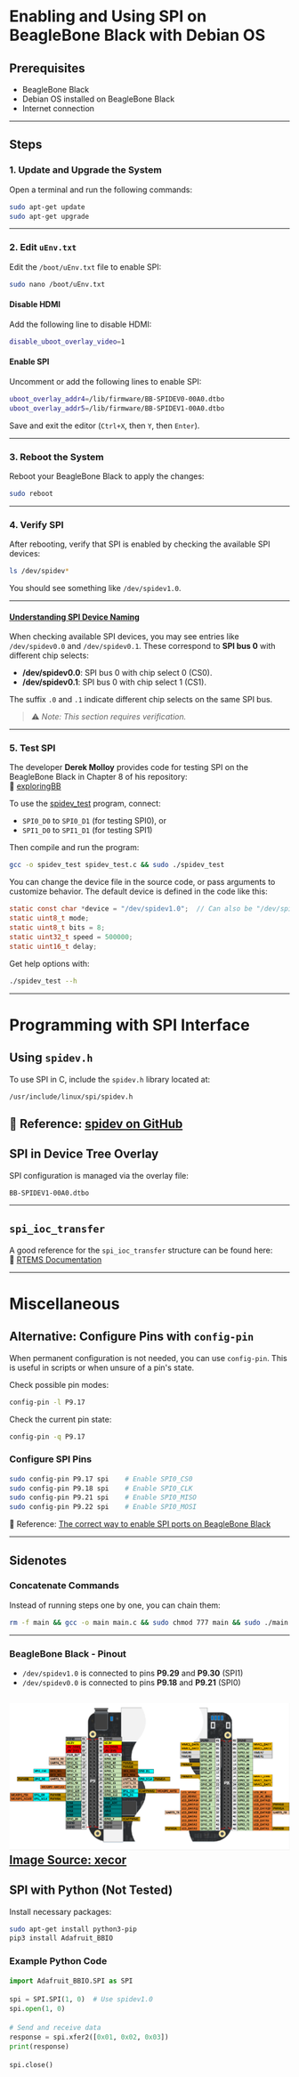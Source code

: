 # Enabling and Using SPI on BeagleBone Black with Debian OS

## Prerequisites
- BeagleBone Black
- Debian OS installed on BeagleBone Black
- Internet connection

---

## Steps

### 1. Update and Upgrade the System
Open a terminal and run the following commands:
```bash
sudo apt-get update
sudo apt-get upgrade
```

---

### 2. Edit `uEnv.txt`
Edit the `/boot/uEnv.txt` file to enable SPI:
```bash
sudo nano /boot/uEnv.txt
```

#### Disable HDMI
Add the following line to disable HDMI:
```bash
disable_uboot_overlay_video=1
```

#### Enable SPI
Uncomment or add the following lines to enable SPI:
```bash
uboot_overlay_addr4=/lib/firmware/BB-SPIDEV0-00A0.dtbo
uboot_overlay_addr5=/lib/firmware/BB-SPIDEV1-00A0.dtbo
```

Save and exit the editor (`Ctrl+X`, then `Y`, then `Enter`).

---

### 3. Reboot the System
Reboot your BeagleBone Black to apply the changes:
```bash
sudo reboot
```

---

### 4. Verify SPI
After rebooting, verify that SPI is enabled by checking the available SPI devices:
```bash
ls /dev/spidev*
```
You should see something like `/dev/spidev1.0`.

---

#### <u>Understanding SPI Device Naming</u>
When checking available SPI devices, you may see entries like `/dev/spidev0.0` and `/dev/spidev0.1`. These correspond to **SPI bus 0** with different chip selects:

- **/dev/spidev0.0**: SPI bus 0 with chip select 0 (CS0).
- **/dev/spidev0.1**: SPI bus 0 with chip select 1 (CS1).

The suffix `.0` and `.1` indicate different chip selects on the same SPI bus.

> ⚠️ *Note: This section requires verification.*

---

### 5. Test SPI
The developer **Derek Molloy** provides code for testing SPI on the BeagleBone Black in Chapter 8 of his repository:  
🔗 [exploringBB](https://github.com/derekmolloy/exploringBB/tree/version2)

To use the [spidev_test](https://github.com/derekmolloy/exploringBB/tree/version2/chp08/spi/spidev_test) program, connect:

- `SPI0_D0` to `SPI0_D1` (for testing SPI0), or  
- `SPI1_D0` to `SPI1_D1` (for testing SPI1)

Then compile and run the program:
```bash
gcc -o spidev_test spidev_test.c && sudo ./spidev_test
```

You can change the device file in the source code, or pass arguments to customize behavior. The default device is defined in the code like this:
```c
static const char *device = "/dev/spidev1.0";  // Can also be "/dev/spidev0.0"
static uint8_t mode;
static uint8_t bits = 8;
static uint32_t speed = 500000;
static uint16_t delay;
```

Get help options with:
```bash
./spidev_test --h
```

---

# Programming with SPI Interface

## Using `spidev.h`
To use SPI in C, include the `spidev.h` library located at:
```
/usr/include/linux/spi/spidev.h
```

📄 Reference: [spidev on GitHub](https://github.com/jeffegg/beaglebone/blob/master/Documentation/spi/spidev)
---

## SPI in Device Tree Overlay
SPI configuration is managed via the overlay file:
```
BB-SPIDEV1-00A0.dtbo
```

---

## `spi_ioc_transfer`
A good reference for the `spi_ioc_transfer` structure can be found here:  
🔗 [RTEMS Documentation](https://ftp.rtems.org/pub/rtems/docs/5.1/doxygen/structspi__ioc__transfer.html)

---

# Miscellaneous

## Alternative: Configure Pins with `config-pin`
When permanent configuration is not needed, you can use `config-pin`. This is useful in scripts or when unsure of a pin's state.

Check possible pin modes:
```bash
config-pin -l P9.17
```

Check the current pin state:
```bash
config-pin -q P9.17
```

### Configure SPI Pins
```bash
sudo config-pin P9.17 spi    # Enable SPI0_CS0
sudo config-pin P9.18 spi    # Enable SPI0_CLK
sudo config-pin P9.21 spi    # Enable SPI0_MISO
sudo config-pin P9.22 spi    # Enable SPI0_MOSI 
```

📄 Reference: [The correct way to enable SPI ports on BeagleBone Black](https://arcanesciencelab.wordpress.com/2020/01/14/the-correct-way-to-enable-spi-ports-on-the-beaglebone-black/)

---

## Sidenotes

### Concatenate Commands
Instead of running steps one by one, you can chain them:
```bash
rm -f main && gcc -o main main.c && sudo chmod 777 main && sudo ./main
```

---

### BeagleBone Black - Pinout
- `/dev/spidev1.0` is connected to pins **P9.29** and **P9.30** (SPI1)
- `/dev/spidev0.0` is connected to pins **P9.18** and **P9.21** (SPI0)

![BeagleBone Black Pinmap](beaglebone_black_pinmap.png)
[Image Source: xecor](https://www.xecor.com/blog/beaglebone-black-pinout) 
---

## SPI with Python (Not Tested)
Install necessary packages:
```bash
sudo apt-get install python3-pip
pip3 install Adafruit_BBIO
```

### Example Python Code
```python
import Adafruit_BBIO.SPI as SPI

spi = SPI.SPI(1, 0)  # Use spidev1.0
spi.open(1, 0)

# Send and receive data
response = spi.xfer2([0x01, 0x02, 0x03])
print(response)

spi.close()
```
